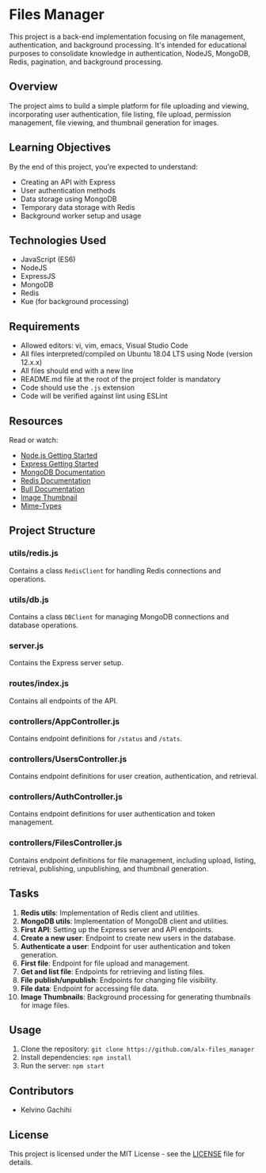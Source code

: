 # Files Manager

This project is a back-end implementation focusing on file management, authentication, and background processing. It's intended for educational purposes to consolidate knowledge in authentication, NodeJS, MongoDB, Redis, pagination, and background processing. 

## Overview

The project aims to build a simple platform for file uploading and viewing, incorporating user authentication, file listing, file upload, permission management, file viewing, and thumbnail generation for images.

## Learning Objectives

By the end of this project, you're expected to understand:

- Creating an API with Express
- User authentication methods
- Data storage using MongoDB
- Temporary data storage with Redis
- Background worker setup and usage

## Technologies Used

- JavaScript (ES6)
- NodeJS
- ExpressJS
- MongoDB
- Redis
- Kue (for background processing)

## Requirements

- Allowed editors: vi, vim, emacs, Visual Studio Code
- All files interpreted/compiled on Ubuntu 18.04 LTS using Node (version 12.x.x)
- All files should end with a new line
- README.md file at the root of the project folder is mandatory
- Code should use the `.js` extension
- Code will be verified against lint using ESLint

## Resources

Read or watch:

- [Node.js Getting Started](https://nodejs.org/en/docs/guides/getting-started-guide/)
- [Express Getting Started](https://expressjs.com/en/starter/installing.html)
- [MongoDB Documentation](https://docs.mongodb.com/)
- [Redis Documentation](https://redis.io/documentation)
- [Bull Documentation](https://optimalbits.github.io/bull/)
- [Image Thumbnail](https://www.npmjs.com/package/image-thumbnail)
- [Mime-Types](https://www.npmjs.com/package/mime-types)

## Project Structure

### utils/redis.js

Contains a class `RedisClient` for handling Redis connections and operations.

### utils/db.js

Contains a class `DBClient` for managing MongoDB connections and database operations.

### server.js

Contains the Express server setup.

### routes/index.js

Contains all endpoints of the API.

### controllers/AppController.js

Contains endpoint definitions for `/status` and `/stats`.

### controllers/UsersController.js

Contains endpoint definitions for user creation, authentication, and retrieval.

### controllers/AuthController.js

Contains endpoint definitions for user authentication and token management.

### controllers/FilesController.js

Contains endpoint definitions for file management, including upload, listing, retrieval, publishing, unpublishing, and thumbnail generation.

## Tasks

1. **Redis utils**: Implementation of Redis client and utilities.
2. **MongoDB utils**: Implementation of MongoDB client and utilities.
3. **First API**: Setting up the Express server and API endpoints.
4. **Create a new user**: Endpoint to create new users in the database.
5. **Authenticate a user**: Endpoint for user authentication and token generation.
6. **First file**: Endpoint for file upload and management.
7. **Get and list file**: Endpoints for retrieving and listing files.
8. **File publish/unpublish**: Endpoints for changing file visibility.
9. **File data**: Endpoint for accessing file data.
10. **Image Thumbnails**: Background processing for generating thumbnails for image files.

## Usage

1. Clone the repository: `git clone https://github.com/alx-files_manager`
2. Install dependencies: `npm install`
3. Run the server: `npm start`

## Contributors

- Kelvino Gachihi

## License

This project is licensed under the MIT License - see the [LICENSE](LICENSE) file for details.
